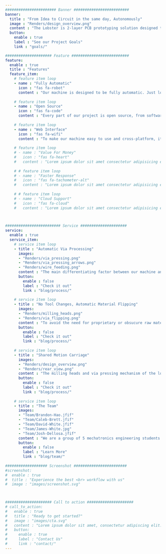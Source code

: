 ```yaml
---
####################### Banner #########################
banner:
  title : "From Idea to Circuit in the same day, Autonomously"
  image : "Renders/design_overview.png"
  content : "The Lobster is 2-layer PCB prototyping solution designed to minimize the time between idea and prototype. The goal is to eliminate downtime in the design cycle, and facilitate the same fast, iterative design approach that 3D printers provide. The lobster aims to be a low friction, plug-and-play solution which turns your circuits into physical prototypes with the press of a button, and no oversight."
  button:
    enable : true
    label : "See our Project Goals"
    link : "goals/"

##################### Feature ##########################
feature:
  enable : true
  title : "Features"
  feature_item:
    # feature item loop
    - name : "Fully Automatic"
      icon : "fas fa-robot"
      content : "Our machine is designed to be fully automatic. Just load your material and come back when your pcb is ready"
      
    # feature item loop
    - name : "Open Source"
      icon : "fas fa-code"
      content : "Every part of our project is open source, from software to mechanical design. This means anyone can access the designs to make modifications as they see fit"
      
    # feature item loop
    - name : "Web Interface"
      icon : "fas fa-wifi"
      content : "To make our machine easy to use and cross-platform, it comes with a handy web interface to control the machine from your browser"
      
    # feature item loop
    # - name : "Value For Money"
    #   icon : "fas fa-heart"
    #   content : "Lorem ipsum dolor sit amet consectetur adipisicing elit quam nihil"
      
    # # feature item loop
    # - name : "Faster Response"
    #   icon : "fas fa-tachometer-alt"
    #   content : "Lorem ipsum dolor sit amet consectetur adipisicing elit quam nihil"
      
    # # feature item loop
    # - name : "Cloud Support"
    #   icon : "fas fa-cloud"
    #   content : "Lorem ipsum dolor sit amet consectetur adipisicing elit quam nihil"
      


######################### Service #####################
service:
  enable : true
  service_item:       
    # service item loop
    - title : "Automatic Via Processing"
      images:
      - "Renders/via_pressing.png"
      - "Renders/via_pressing_arrows.png"
      - "Renders/wire_feeding.png"
      content : "The main differentiating factor between our machine and existing solutions is our novel automatic via process. Current solutions all require messy chemical processes to plate the copper vias, or intensive manual riveting (which becomes more and more prohibitive as designs grow). We have developed a via pressing process which forms solid vias using copper wire and an automatic press to handle this step automatically without mess or user interaction."
      button:
        enable : false
        label : "Check it out"
        link : "blog/process/"
        
    # service item loop
    - title : "No Tool Changes, Automatic Material Flipping"
      images:
      - "Renders/milling_heads.png"
      - "Renders/via_flipping.png"
      content : "To avoid the need for proprietary or obsucure raw materials, we chose a cnc milling process to create 2-layer pcbs from common copper-clad FR4. For the prototype, we implemented a multi-toolhead design and an automatic flipping mechanism to demonstrate a fully automated 2-layer pcb prototyping process."
      button:
        enable : false
        label : "Check it out"
        link : "blog/process/"
        
    # service item loop
    - title : "Shared Motion Carriage"
      images:
      - "Renders/design_overview.png"
      - "Renders/rear_view.png"
      content : "The milling heads and via pressing mechanism of the lobster share a motion carrriage. This allows us to automatically move between the milling and via processes without the need for user intervention"
      button:
        enable : false
        label : "Check it out"
        link : "blog/process/"
        
    # service item loop
    - title : "The Team"
      images:
      - "Team/Brandon-Hao.jfif"
      - "Team/Caleb-Brett.jfif"
      - "Team/David-White.jfif"
      - "Team/James-White.jpg"
      - "Team/Josh-Dellosa.jfif"
      content : "We are a group of 5 mechatronics engineering students from the university of waterloo, the lobster is our 4th year design project inspired by our collective desire to see better rapid prototyping solutions for PCB design. We designed this machine to service a need that we all saw, while addressing reocurring pain points we have noticed in current market solutions."
      button:
        enable : false
        label : "Learn More"
        link : "blog/team/"
        
################### Screenshot ########################
#screenshot:
#  enable : true
#  title : "Experience the best <br> workflow with us"
#  image : "images/screenshot.svg"

  

##################### Call to action #####################
# call_to_action:
#   enable : true
#   title : "Ready to get started?"
#   image : "images/cta.svg"
#   content : "Lorem ipsum dolor sit amet, consectetur adipiscing elit. Consequat tristique eget amet, tempus eu at consecttur."
#   button:
#     enable : true
#     label : "Contact Us"
#     link : "contact/"
---
```

